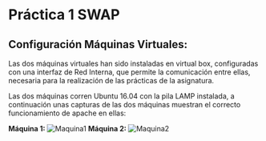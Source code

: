 # Práctica 1 SWAP

## Configuración Máquinas Virtuales:

Las dos máquinas virtuales han sido instaladas en virtual box, configuradas con una interfaz de Red Interna, que permite la comunicación entre ellas, necesaria para la realización de las prácticas de la asignatura.

Las dos máquinas corren Ubuntu 16.04 con la pila LAMP instalada, a continuación unas capturas de las dos máquinas muestran el correcto funcionamiento de apache en ellas:

**Máquina 1:**
![Maquina1](/images/maquina1.png?raw=true)
**Máquina 2:**
![Maquina2](/images/maquina1.png?raw=true)

